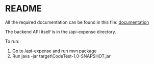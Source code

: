 README
====

All the required documentation can be found in this file: [documentation](ChallengeDocumentation-DSormani.pdf)

The backend API itself is in the /api-expense directory.

To run:
1. Go to /api-expense and run mvn package
2. Run java -jar target\CodeTest-1.0-SNAPSHOT.jar